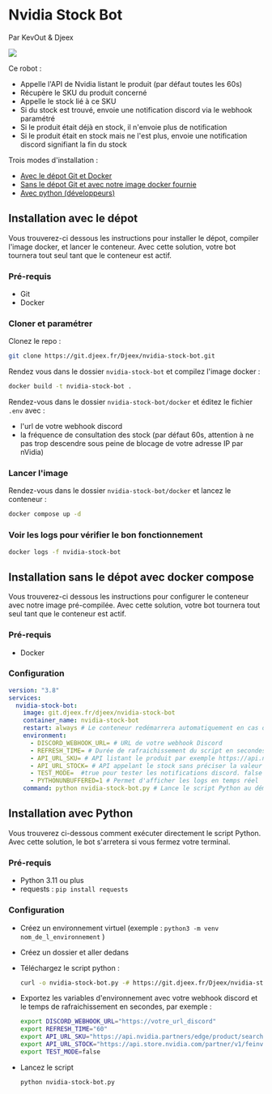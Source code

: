 # Nvidia Stock Bot
Par KevOut & Djeex

[![](https://img.shields.io/badge/JV%20hardware-rejoindre-green?style=flat-square&logo=discord&logoColor=%23fff&label=JV%20hardware&link=https%3A%2F%2Fdiscord.gg%2Fgxffg3GA96)](https://discord.gg/gxffg3GA96)


Ce robot :
- Appelle l'API de Nvidia listant le produit (par défaut toutes les 60s)
- Récupère le SKU du produit concerné
- Appelle le stock lié à ce SKU
- Si du stock est trouvé, envoie une notification discord via le webhook paramétré
- Si le produit était déjà en stock, il n'envoie plus de notification
- Si le produit était en stock mais ne l'est plus, envoie une notification discord signifiant la fin du stock

Trois modes d'installation :
- [Avec le dépot Git et Docker](https://git.djeex.fr/Djeex/nvidia-stock-bot/#installation-avec-le-d%C3%A9pot)
- [Sans le dépot Git et avec notre image docker fournie](https://git.djeex.fr/Djeex/nvidia-stock-bot/#installation-sans-le-d%C3%A9pot-avec-docker-compose)
- [Avec python (développeurs)](https://git.djeex.fr/Djeex/nvidia-stock-bot/#installation-sans-le-d%C3%A9pot-avec-docker-compose)

## Installation avec le dépot

Vous trouverez-ci dessous les instructions pour installer le dépot, compiler l'image docker, et lancer le conteneur. Avec cette solution, votre bot tournera tout seul tant que le conteneur est actif.

### Pré-requis
- Git
- Docker

### Cloner et paramétrer

Clonez le repo :
```sh
git clone https://git.djeex.fr/Djeex/nvidia-stock-bot.git
```

Rendez vous dans le dossier `nvidia-stock-bot` et compilez l'image docker :
```sh
docker build -t nvidia-stock-bot .
```

Rendez-vous dans le dossier `nvidia-stock-bot/docker` et éditez le fichier `.env` avec :
- l'url de votre webhook discord
- la fréquence de consultation des stock (par défaut 60s, attention à ne pas trop descendre sous peine de blocage de votre adresse IP par nVidia)

### Lancer l'image

Rendez-vous dans le dossier `nvidia-stock-bot/docker` et lancez le conteneur :
```sh
docker compose up -d
```

### Voir les logs pour vérifier le bon fonctionnement

```sh
docker logs -f nvidia-stock-bot
```

## Installation sans le dépot avec docker compose

Vous trouverez-ci dessous les instructions pour configurer le conteneur avec notre image pré-compilée. Avec cette solution, votre bot tournera tout seul tant que le conteneur est actif.

### Pré-requis
- Docker

### Configuration

```yaml
version: "3.8"
services:
  nvidia-stock-bot:
    image: git.djeex.fr/djeex/nvidia-stock-bot
    container_name: nvidia-stock-bot
    restart: always # Le conteneur redémarrera automatiquement en cas d'échec
    environment:
      - DISCORD_WEBHOOK_URL= # URL de votre webhook Discord
      - REFRESH_TIME= # Durée de rafraichissement du script en secondes
      - API_URL_SKU= # API listant le produit par exemple https://api.nvidia.partners/edge/product/search?page=1&limit=100&locale=fr-fr&Manufacturer=Nvidia&gpu=RTX%205090
      - API_URL_STOCK= # API appelant le stock sans préciser la valeur du sku, par exemple https://api.store.nvidia.com/partner/v1/feinventory?locale=fr-fr&skus=
      - TEST_MODE=  #true pour tester les notifications discord. false par défaut.
      - PYTHONUNBUFFERED=1 # Permet d'afficher les logs en temps réel
    command: python nvidia-stock-bot.py # Lance le script Python au démarrage du conteneur
```

## Installation avec Python

Vous trouverez ci-dessous comment exécuter directement le script Python. Avec cette solution, le bot s'arretera si vous fermez votre terminal.

### Pré-requis

- Python 3.11 ou plus
- requests : `pip install requests`

### Configuration

- Créez un environnement virtuel (exemple : `python3 -m venv nom_de_l_environnement` )
- Créez un dossier et aller dedans
- Téléchargez le script python :
  
  ```sh
  curl -o nvidia-stock-bot.py -# https://git.djeex.fr/Djeex/nvidia-stock-bot/raw/branch/main/nvidia-stock-bot.py
  ```
- Exportez les variables d'environnement avec votre webhook discord et le temps de rafraichissement en secondes, par exemple :
  
  ```sh
  export DISCORD_WEBHOOK_URL="https://votre_url_discord"
  export REFRESH_TIME="60"
  export API_URL_SKU="https://api.nvidia.partners/edge/product/search?page=1&limit=100&locale=fr-fr&Manufacturer=Nvidia&gpu=RTX%205090"
  export API_URL_STOCK="https://api.store.nvidia.com/partner/v1/feinventory?locale=fr-fr&skus="
  export TEST_MODE=false
  ```
- Lancez le script
  
  ```sh
  python nvidia-stock-bot.py
  ```